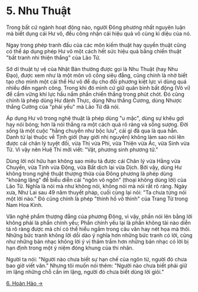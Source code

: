 # 5. Nhu Thuật

Trong bất cứ ngành hoạt động nào, người Đông phương nhất nguyên luận mà biết
dụng cái Hư vô, đều công nhận cái hiệu quả vô cùng kì diệu của nó.

Ngay trong phép tranh đấu của các môn kiếm thuật hay quyền thuật cũng có thể áp
dụng phép Hư vô một cách hết sức hiệu quả bằng chiến thuật "bất tranh nhi thiện
thắng" của Lão Tử.

Sở dĩ thuật tự vệ của Nhật Bản thường được gọi là Nhu Thuật (hay Nhu Đạo), được
xem như là một môn võ công siêu đẳng, cũng chính là nhờ biết tạo cho mình một 
cái thế Hư vô để dụ cho đối phương kiệt lực vì dùng quá nhiều đến ngạnh công. 
Trong khi đó mình cứ giữ quân bình bất động (Vô vi) để cầm vững khí lực hầu nắm 
phần chiến thắng trong phút chót. Đó cũng chính là phép dùng Hư đánh Thực, dùng 
Nhu thắng Cương, dùng Nhược thắng Cường của "phái yếu" mà Lão Tử đã nói.

Áp dụng Hư vô trong nghệ thuật là phép dùng "u mặc", dùng sự khêu gợi hay nói
bóng; hơn là nói thẳng ra một cách quá rõ ràng và sống sượng. Đời sống là một
cuộc "hằng chuyển như bộc lưu", cái gì đã qua là qua hẳn. Danh từ lại thuộc về
Tịnh giới (hay giới nhị nguyên) không làm sao nói lên được cái chân lý tuyệt
đối, vừa Thị vừa Phi, vừa Thiện vừa Ác, vừa Sinh vừa Tử. Vì vậy nên Huệ Thi mới
viết: "Vật, phương sinh phương tử."

Dùng lời nói hữu hạn không sao miêu tả được cái Chân lý vừa Hằng vừa Chuyển, vừa 
Tịnh vừa Động, vừa Bất dịch lại vừa Dịch. Bởi vậy, dùng Hư không trong nghệ thuật 
thượng thừa của Đông phương là phép dùng "khoảng lặng" để biểu diễn cái "ngôn vô 
ngôn" (thoại không dùng lời) của Lão Tử. Nghĩa là nói mà như không nói, không nói 
mà nói rất rõ ràng. Ngày xưa, Như Lai sau 49 năm thuyết pháp, cuối cùng lại nói: 
"Ta chưa từng nói một lời nào." Đó cũng chính là phép "thính hồ vô thinh" của 
Trang Tử trong Nam Hoa Kinh.

Văn nghệ phẩm thượng đẳng của phương Đông, vì vậy, phần nói lên bằng lời không
phải là phần chính yếu; Phần chính yếu lại là phần không tài nào diễn tả rõ ràng
được mà chỉ có thể hiểu ngầm trong câu văn hay nét họa mà thôi. Những bức tranh
không lời dồi dào ý nghĩa hơn những bức tranh có lời, cũng như những bản nhạc
không lời ý vị thâm trầm hơn những bản nhạc có lời bị hạn định trong một ý niệm
đóng khung của thi nhân.

Người ta nói: "Người nào chưa biết sự hạn chế của ngôn từ, người đó chưa bao giờ
viết văn." Nhưng tôi muốn nói thêm: "Người nào chưa biết phải giữ im lặng những
chỗ cần im lặng, người đó chưa biết dùng lời giỏi."

[6. Hoàn Hảo &rarr;](https://github.com/semiarthanoian/tinh-hoa-dao-hoc/blob/master/contents/06-hoan-hao.md)
